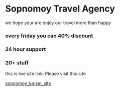# Sopnomoy Travel Agency
we hope your are enjoy our travel more than happy

### every friday you can 40% discount 
### 24 hour support
### 20+ stuff

this is live site link: Please visit this site

 <a href="https://travel-go-6a4f6.web.app/">sopnomoy_turism_site</a>
